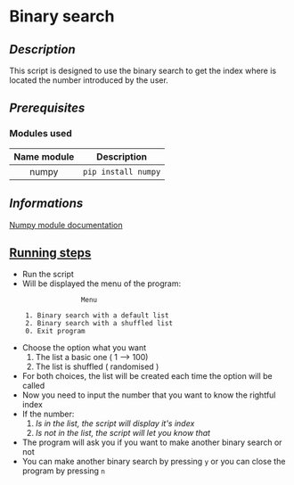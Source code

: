 # Binary search

## <i>Description</i>

This script is designed to use the binary search to get the index where is located the number introduced by the user.

## <i>Prerequisites</i>
### Modules used 
| Name module |       Description       |
|:-----------:|:-----------------------:|
|    numpy    | ```pip install numpy``` |
## <i>Informations</i>

[Numpy module documentation](https://numpy.org/doc/stable/)

## <u>Running steps</u>

- Run the script
- Will be displayed the menu of the program:
```
                  Menu              
    
    1. Binary search with a default list
    2. Binary search with a shuffled list
    0. Exit program
```
- Choose the option what you want
  1. The list a basic one ( 1 --> 100)
  2. The list is shuffled ( randomised )
- For both choices, the list will be created each time the option will be called
- Now you need to input the number that you want to know the rightful index
- If the number:<br>
  1. *Is in the list, the script will display it's index*<br>
  2. *Is not in the list, the script will let you know that*<br>
- The program will ask you if you want to make another binary search or not
- You can make another binary search by pressing `y` or you can close the program by pressing `n`